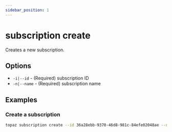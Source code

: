 ```yaml
---
sidebar_position: 1
---
```


# subscription create

Creates a new subscription.

## Options
* `-i|--id` - (Required) subscription ID
* `-n|--name` - (Required) subscription name

## Examples

### Create a subscription
```bash
topaz subscription create --id 36a28ebb-9370-46d8-981c-84efe02048ae --name "sub-local"
```